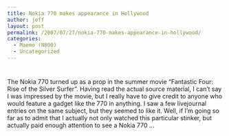 ```yaml
---
title: Nokia 770 makes appearance in Hollywood
author: jeff
layout: post
permalink: /2007/07/27/nokia-770-makes-appearance-in-hollywood/
categories:
  - Maemo (N800)
  - Uncategorized
---
```

# 

The Nokia 770 turned up as a prop in the summer movie “Fantastic Four: Rise of the Silver Surfer”. Having read the actual source material, I can’t say I was impressed by the movie, but I really have to give credit to anyone who would feature a gadget like the 770 in anything. I saw a few livejournal entries on the same subject, but they seemed to like it. Well, if I’m going so far as to admit that I actually not only watched this particular stinker, but actually paid enough attention to see a Nokia 770 …